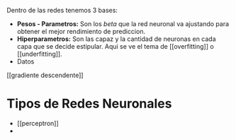 Dentro de las redes tenemos 3 bases:
- **Pesos - Parametros:** Son los $beta$ que la red neuronal va ajustando para obtener el mejor rendimiento de prediccion.
- **Hiperparametros:** Son las capaz y la cantidad de neuronas en cada capa que se decide estipular. Aqui se ve el tema de [[overfitting]] o [[underfitting]].
- Datos

[[gradiente descendente]]

# Tipos de Redes Neuronales
- [[perceptron]]
- 